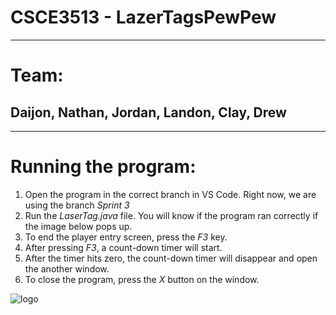 # CSCE3513 - LazerTagsPewPew
---
# Team:
## Daijon, Nathan, Jordan, Landon, Clay, Drew
---

# Running the program:
1. Open the program in the correct branch in VS Code. Right now, we are using the branch *Sprint 3*
2. Run the *LaserTag.java* file. You will know if the program ran correctly if the image below pops up.
4. To end the player entry screen, press the *F3* key.
5. After pressing *F3*, a count-down timer will start.
6. After the timer hits zero, the count-down timer will disappear and open the another window.
7. To close the program, press the *X* button on the window.

![logo](CSCE3513-LazerTagsPewPew/src/main/java/teamseven/lasertag/logo.jpeg)
